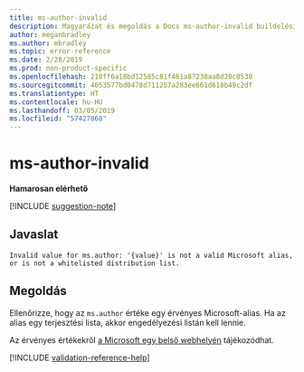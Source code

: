 ```yaml
---
title: ms-author-invalid
description: Magyarázat és megoldás a Docs ms-author-invalid buildelési problémájára
author: meganbradley
ms.author: mbradley
ms.topic: error-reference
ms.date: 2/28/2019
ms.prod: non-product-specific
ms.openlocfilehash: 210ff6a18bd12585c81f461a87238aa8d20c0530
ms.sourcegitcommit: 4053577bd0478d711257a283ee661d618b49c2df
ms.translationtype: HT
ms.contentlocale: hu-HU
ms.lasthandoff: 03/05/2019
ms.locfileid: "57427860"
---
```

# <a name="ms-author-invalid"></a>ms-author-invalid

**Hamarosan elérhető**

[!INCLUDE [suggestion-note](includes/suggestion-note.md)]

## <a name="suggestion"></a>Javaslat

`Invalid value for ms.author: '{value}' is not a valid Microsoft alias, or is not a whitelisted distribution list.`

## <a name="resolution"></a>Megoldás

Ellenőrizze, hogy az `ms.author` értéke egy érvényes Microsoft-alias. Ha az alias egy terjesztési lista, akkor engedélyezési listán kell lennie.

Az érvényes értékekről [a Microsoft egy belső webhelyén](https://docsmetadatatool.azurewebsites.net/whitelists) tájékozódhat.

<!--make sure to add this file to your includes folder and verify the path-->
[!INCLUDE [validation-reference-help](includes/validation-reference-help.md)]

